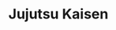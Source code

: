 ---
layout: lecteur.njk
tags : jjk

title : Jujutsu Kaisen
episode : 17
saison : 1
iframe : https://streamtape.com/e/Mkg2Jpvl6xtmmO7/JUJUTSU_KAISEN_-_17_VOSTFR.mp4

cc :  VostFr
---